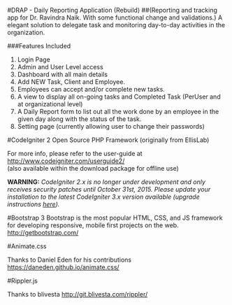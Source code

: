#DRAP - Daily Reporting Application (Rebuild)
##(Reporting and tracking app for Dr. Ravindra Naik. With some functional change and validations.)
A elegant solution to delegate task and monitoring day-to-day activities in the organization.


###Features Included
1.  Login Page
2.  Admin and User Level access
3.  Dashboard with all main details 
4.  Add NEW Task, Client and Employee.
5.  Employees can accept and/or complete new tasks.
6.  A view to display all on-going tasks and Completed Task (PerUser and at organizational level)
7.  A Daily Report form to list out all the work done by an employee in the given day along with the status of the task.
8.  Setting page (currently allowing user to change their passwords)

#CodeIgniter 2
Open Source PHP Framework (originally from EllisLab)

For more info, please refer to the user-guide at http://www.codeigniter.com/userguide2/  
(also available within the download package for offline use)

**WARNING:** *CodeIgniter 2.x is no longer under development and only receives security patches until October 31st, 2015.
Please update your installation to the latest CodeIgniter 3.x version available
(upgrade instructions [here](http://www.codeigniter.com/userguide3/installation/upgrade_300.html)).*

#Bootstrap 3
Bootstrap is the most popular HTML, CSS, and JS framework for developing responsive, mobile first projects on the web.
http://getbootstrap.com/

#Animate.css

Thanks to Daniel Eden for his contributions https://daneden.github.io/animate.css/

#Rippler.js

Thanks to blivesta http://git.blivesta.com/rippler/
